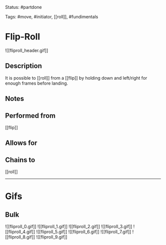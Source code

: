 Status: #partdone

Tags: #move, #initiator, [[roll]], #fundimentals

# Flip-Roll
![[fliproll_header.gif]]
## Description
It is possible to [[roll]] from a [[flip]] by holding down and left/right for enough frames before landing.

## Notes


## Performed from
[[flip]]

## Allows for


## Chains to
[[roll]]

___
# Gifs
## Bulk
![[fliproll_0.gif]]
![[fliproll_1.gif]]
![[fliproll_2.gif]]
![[fliproll_3.gif]]
![[fliproll_4.gif]]
![[fliproll_5.gif]]
![[fliproll_6.gif]]
![[fliproll_7.gif]]
![[fliproll_8.gif]]
![[fliproll_9.gif]]